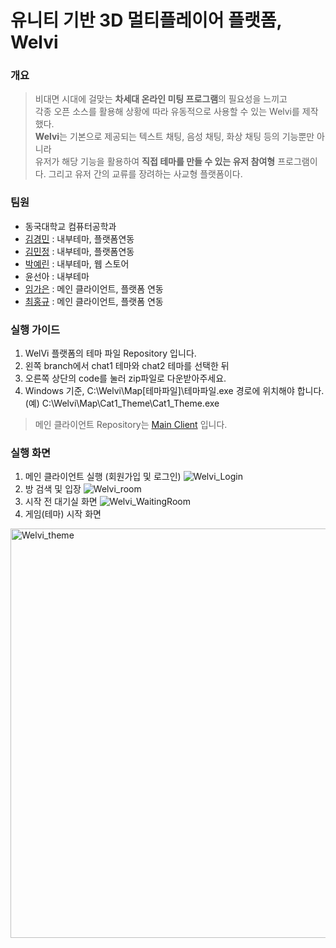 # 유니티 기반 3D 멀티플레이어 플랫폼, **Welvi**

### 개요
> 비대면 시대에 걸맞는 **차세대 온라인 미팅 프로그램**의 필요성을 느끼고<br>
각종 오픈 소스를 활용해 상황에 따라 유동적으로 사용할 수 있는 Welvi를 제작했다.<br>
**Welvi**는 기본으로 제공되는 텍스트 채팅, 음성 채팅, 화상 채팅 등의 기능뿐만 아니라<br>
유저가 해당 기능을 활용하여 **직접 테마를 만들 수 있는 유저 참여형** 프로그램이다. 그리고 유저 간의 교류를 장려하는 사교형 플랫폼이다.

### 팀원
* 동국대학교 컴퓨터공학과
* [김경민](https://github.com/kmkim2051) : 내부테마, 플랫폼연동
* [김민정](https://github.com/kimminje0ng) : 내부테마, 플랫폼연동
* [박예린](https://github.com/pyr53540) : 내부테마, 웹 스토어
* 윤선아 : 내부테마
* [임가은](https://github.com/gaeunIm) : 메인 클라이언트, 플랫폼 연동
* [최홍규](https://github.com/gomgun-lab) : 메인 클라이언트, 플랫폼 연동

### 실행 가이드
1. WelVi 플랫폼의 테마 파일 Repository 입니다.
2. 왼쪽 branch에서 chat1 테마와 chat2 테마를 선택한 뒤
3. 오른쪽 상단의 code를 눌러 zip파일로 다운받아주세요.
4. Windows 기준, C:\Welvi\Map\[테마파일]\테마파일.exe 경로에 위치해야 합니다.<br>
(예) C:\Welvi\Map\Cat1_Theme\Cat1_Theme.exe

> 메인 클라이언트 Repository는
[Main Client](https://github.com/CSID-DGU/2021-1-OSSP2-Opener-1-2) 입니다.

### 실행 화면
1. 메인 클라이언트 실행 (회원가입 및 로그인)
![Welvi_Login](https://user-images.githubusercontent.com/21987690/122279447-00d9a280-cf23-11eb-8ebb-8fad603866c9.jpg)
2. 방 검색 및 입장
![Welvi_room](https://user-images.githubusercontent.com/21987690/122279479-0a630a80-cf23-11eb-905a-31e3f5ac5402.jpg)
3. 시작 전 대기실 화면
![Welvi_WaitingRoom](https://user-images.githubusercontent.com/21987690/122279466-06cf8380-cf23-11eb-8c6b-ace3737aedcd.jpg)
4. 게임(테마) 시작 화면
<img width="655" alt="Welvi_theme" src="https://user-images.githubusercontent.com/21987690/122279487-0b943780-cf23-11eb-91b5-2943876f5e8c.png">





